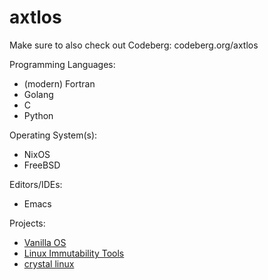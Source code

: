 # axtlos

Make sure to also check out Codeberg: codeberg.org/axtlos

Programming Languages:
- (modern) Fortran
- Golang
- C
- Python

Operating System(s):
- NixOS
- FreeBSD

Editors/IDEs:
- Emacs

Projects:
  - [Vanilla OS](https://vanillaos.org/)
  - [Linux Immutability Tools](https://github.com/linux-immutability-tools)
  - [crystal linux](https://getcryst.al)
